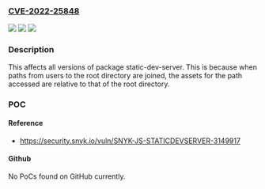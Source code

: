 ### [CVE-2022-25848](https://cve.mitre.org/cgi-bin/cvename.cgi?name=CVE-2022-25848)
![](https://img.shields.io/static/v1?label=Product&message=static-dev-server&color=blue)
![](https://img.shields.io/static/v1?label=Version&message=%3E%3D%200%20&color=brighgreen)
![](https://img.shields.io/static/v1?label=Vulnerability&message=Directory%20Traversal&color=brighgreen)

### Description

This affects all versions of package static-dev-server. This is because when paths from users to the root directory are joined, the assets for the path accessed are relative to that of the root directory.

### POC

#### Reference
- https://security.snyk.io/vuln/SNYK-JS-STATICDEVSERVER-3149917

#### Github
No PoCs found on GitHub currently.

